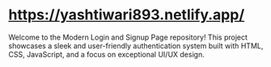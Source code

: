 # https://yashtiwari893.netlify.app/
Welcome to the Modern Login and Signup Page repository! This project showcases a sleek and user-friendly authentication system built with HTML, CSS, JavaScript, and a focus on exceptional UI/UX design.
